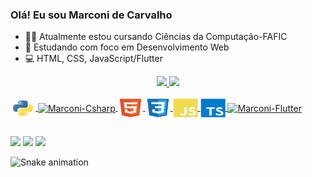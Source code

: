 ### Olá! Eu sou Marconi de Carvalho

- 👨‍💻 Atualmente estou cursando Ciências da Computação-FAFIC
- 🚀 Estudando com foco em Desenvolvimento Web 
- 💻 HTML, CSS, JavaScript/Flutter
<div align="center">
  <a href="https://github.com/MarconiCarvalho">
  <img height="170em" src="https://github-readme-stats.vercel.app/api?username=MarconiCarvalho&show_icons=true&theme=dark&include_all_commits=true&count_private=true"/>
  <img height="170em" src="https://github-readme-stats.vercel.app/api/top-langs/?username=MarconiCarvalho&layout=compact&langs_count=7&theme=dark"/>
 </div>
  
   <div style="display: inline_block"><br>
   <img align="center" alt="Marconi-Python" height="30" width="40" src="https://raw.githubusercontent.com/devicons/devicon/master/icons/python/python-original.svg">
   <img align="center" alt="Marconi-Csharp" height="30" width="40" src="https://cdn.jsdelivr.net/gh/devicons/devicon/icons/java/java-original-wordmark.svg" />
   <img align="center" alt="Marconi-HTML" height="30" width="40" src="https://raw.githubusercontent.com/devicons/devicon/master/icons/html5/html5-original.svg">
   <img align="center" alt="Marconi-CSS" height="30" width="40" src="https://raw.githubusercontent.com/devicons/devicon/master/icons/css3/css3-original.svg">
   <img align="center" alt="Marconi-Js" height="30" width="40" src="https://raw.githubusercontent.com/devicons/devicon/master/icons/javascript/javascript-plain.svg">
   <img align="center" alt="Marconi-Ts" height="30" width="40" src="https://raw.githubusercontent.com/devicons/devicon/master/icons/typescript/typescript-plain.svg">
   <img align="center" alt="Marconi-Flutter" height="30" width="40" src="https://cdn.jsdelivr.net/gh/devicons/devicon/icons/flutter/flutter-original.svg">
  
 </div>
  
 ##
  
  <div> 
  <a href="https://www.instagram.com/marconi_jr10" target="_blank"><img src="https://img.shields.io/badge/-Instagram-%23E4405F?style=for-the-badge&logo=instagram&logoColor=white"     target="_blank"></a>
  <a href = "mailto:marconi.carvalho.bcc@gmail.com"><img src="https://img.shields.io/badge/-Gmail-%23333?style=for-the-badge&logo=gmail&logoColor=white" target="_blank"></a>
  <a href="https://www.linkedin.com/in/marconi-de-carvalho" target="_blank"><img src="https://img.shields.io/badge/-LinkedIn-%230077B5?style=for-the-badge&logo=linkedin&logoColor=white" target="_blank"></a> 
 </div> 
  
![Snake animation](https://github.com/MarconiCarvalho/MarconiCarvalho/blob/output/github-contribution-grid-snake.svg)
